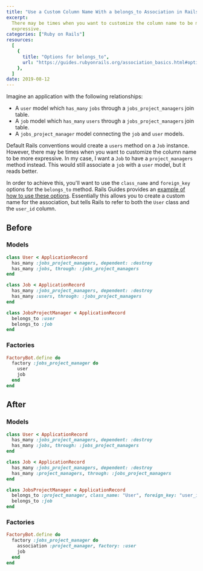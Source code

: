 ```yaml
---
title: "Use a Custom Column Name With a belongs_to Association in Rails"
excerpt:
  There may be times when you want to customize the column name to be more
  expressive.
categories: ["Ruby on Rails"]
resources:
  [
    {
      title: "Options for belongs_to",
      url: "https://guides.rubyonrails.org/association_basics.html#options-for-belongs-to-foreign-key",
    },
  ]
date: 2019-08-12
---
```


Imagine an application with the following relationships:

- A `user` model which `has_many` `jobs` through a `jobs_project_managers` join table.
- A `job` model which `has_many` `users` through a `jobs_project_managers` join table.
- A `jobs_project_manager` model connecting the `job` and `user` models.

Default Rails conventions would create a `users` method on a `Job` instance. However, there may be times when you want to customize the column name to be more expressive. In my case, I want a `Job` to have a `project_managers` method instead. This would still associate a `job` with a `user` model, but it reads better.

In order to achieve this, you'll want to use the `class_name` and `foreign_key` options for the `belongs_to` method. Rails Guides provides an [example of how to use these options](https://guides.rubyonrails.org/association_basics.html#options-for-belongs-to-foreign-key). Essentially this allows you to create a custom name for the association, but tells Rails to refer to both the `User` class and the `user_id` column.

## Before

### Models

```ruby
class User < ApplicationRecord
  has_many :jobs_project_managers, dependent: :destroy
  has_many :jobs, through: :jobs_project_managers
end
```

```ruby
class Job < ApplicationRecord
  has_many :jobs_project_managers, dependent: :destroy
  has_many :users, through: :jobs_project_managers
end
```

```ruby
class JobsProjectManager < ApplicationRecord
  belongs_to :user
  belongs_to :job
end
```

### Factories

```ruby
FactoryBot.define do
  factory :jobs_project_manager do
    user
    job
  end
end
```

## After

### Models

```ruby
class User < ApplicationRecord
  has_many :jobs_project_managers, dependent: :destroy
  has_many :jobs, through: :jobs_project_managers
end
```

```ruby
class Job < ApplicationRecord
  has_many :jobs_project_managers, dependent: :destroy
  has_many :project_managers, through: :jobs_project_managers
end
```

```ruby
class JobsProjectManager < ApplicationRecord
  belongs_to :project_manager, class_name: "User", foreign_key: "user_id"
  belongs_to :job
end
```

### Factories

```ruby
FactoryBot.define do
  factory :jobs_project_manager do
    association :project_manager, factory: :user
    job
  end
end
```
